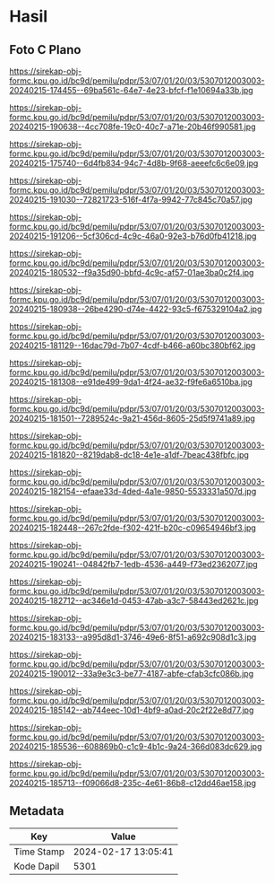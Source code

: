 # Hasil

## Foto C Plano

https://sirekap-obj-formc.kpu.go.id/bc9d/pemilu/pdpr/53/07/01/20/03/5307012003003-20240215-174455--69ba561c-64e7-4e23-bfcf-f1e10694a33b.jpg

https://sirekap-obj-formc.kpu.go.id/bc9d/pemilu/pdpr/53/07/01/20/03/5307012003003-20240215-190638--4cc708fe-19c0-40c7-a71e-20b46f990581.jpg

https://sirekap-obj-formc.kpu.go.id/bc9d/pemilu/pdpr/53/07/01/20/03/5307012003003-20240215-175740--6d4fb834-94c7-4d8b-9f68-aeeefc6c6e09.jpg

https://sirekap-obj-formc.kpu.go.id/bc9d/pemilu/pdpr/53/07/01/20/03/5307012003003-20240215-191030--72821723-516f-4f7a-9942-77c845c70a57.jpg

https://sirekap-obj-formc.kpu.go.id/bc9d/pemilu/pdpr/53/07/01/20/03/5307012003003-20240215-191206--5cf306cd-4c9c-46a0-92e3-b76d0fb41218.jpg

https://sirekap-obj-formc.kpu.go.id/bc9d/pemilu/pdpr/53/07/01/20/03/5307012003003-20240215-180532--f9a35d90-bbfd-4c9c-af57-01ae3ba0c2f4.jpg

https://sirekap-obj-formc.kpu.go.id/bc9d/pemilu/pdpr/53/07/01/20/03/5307012003003-20240215-180938--26be4290-d74e-4422-93c5-f675329104a2.jpg

https://sirekap-obj-formc.kpu.go.id/bc9d/pemilu/pdpr/53/07/01/20/03/5307012003003-20240215-181129--16dac79d-7b07-4cdf-b466-a60bc380bf62.jpg

https://sirekap-obj-formc.kpu.go.id/bc9d/pemilu/pdpr/53/07/01/20/03/5307012003003-20240215-181308--e91de499-9da1-4f24-ae32-f9fe6a6510ba.jpg

https://sirekap-obj-formc.kpu.go.id/bc9d/pemilu/pdpr/53/07/01/20/03/5307012003003-20240215-181501--7289524c-9a21-456d-8605-25d5f9741a89.jpg

https://sirekap-obj-formc.kpu.go.id/bc9d/pemilu/pdpr/53/07/01/20/03/5307012003003-20240215-181820--8219dab8-dc18-4e1e-a1df-7beac438fbfc.jpg

https://sirekap-obj-formc.kpu.go.id/bc9d/pemilu/pdpr/53/07/01/20/03/5307012003003-20240215-182154--efaae33d-4ded-4a1e-9850-5533331a507d.jpg

https://sirekap-obj-formc.kpu.go.id/bc9d/pemilu/pdpr/53/07/01/20/03/5307012003003-20240215-182448--267c2fde-f302-421f-b20c-c09654946bf3.jpg

https://sirekap-obj-formc.kpu.go.id/bc9d/pemilu/pdpr/53/07/01/20/03/5307012003003-20240215-190241--04842fb7-1edb-4536-a449-f73ed2362077.jpg

https://sirekap-obj-formc.kpu.go.id/bc9d/pemilu/pdpr/53/07/01/20/03/5307012003003-20240215-182712--ac346e1d-0453-47ab-a3c7-58443ed2621c.jpg

https://sirekap-obj-formc.kpu.go.id/bc9d/pemilu/pdpr/53/07/01/20/03/5307012003003-20240215-183133--a995d8d1-3746-49e6-8f51-a692c908d1c3.jpg

https://sirekap-obj-formc.kpu.go.id/bc9d/pemilu/pdpr/53/07/01/20/03/5307012003003-20240215-190012--33a9e3c3-be77-4187-abfe-cfab3cfc086b.jpg

https://sirekap-obj-formc.kpu.go.id/bc9d/pemilu/pdpr/53/07/01/20/03/5307012003003-20240215-185142--ab744eec-10d1-4bf9-a0ad-20c2f22e8d77.jpg

https://sirekap-obj-formc.kpu.go.id/bc9d/pemilu/pdpr/53/07/01/20/03/5307012003003-20240215-185536--608869b0-c1c9-4b1c-9a24-366d083dc629.jpg

https://sirekap-obj-formc.kpu.go.id/bc9d/pemilu/pdpr/53/07/01/20/03/5307012003003-20240215-185713--f09066d8-235c-4e61-86b8-c12dd46ae158.jpg


## Metadata

| Key        | Value               |
| ---------- | ------------------- |
| Time Stamp | 2024-02-17 13:05:41 |
| Kode Dapil | 5301                |



